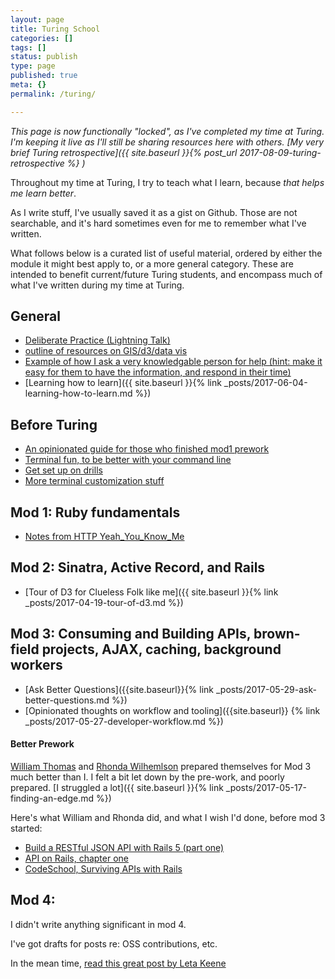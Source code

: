 ```yaml
---
layout: page
title: Turing School
categories: []
tags: []
status: publish
type: page
published: true
meta: {}
permalink: /turing/

---
```


_This page is now functionally "locked", as I've completed my time at Turing. I'm keeping it live as I'll still be sharing resources here with others. [My very brief Turing retrospective]({{ site.baseurl }}{% post_url 2017-08-09-turing-retrospective %}
)_


Throughout my time at Turing, I try to teach what I learn, because _that helps me learn better_.

As I write stuff, I've usually saved it as a gist on Github. Those are not searchable, and it's hard sometimes even for me to remember what I've written.

What follows below is a curated list of useful material, ordered by either the module it might best apply to, or a more general category. These are intended to benefit current/future Turing students, and encompass much of what I've written during my time at Turing.

## General

*   [Deliberate Practice (Lightning Talk)](https://gist.github.com/josh-works/65802ebf3c90025b113b52cbf6a79c71)
*   [outline of resources on GIS/d3/data vis](https://gist.github.com/josh-works/084d8aaa6ddb405236e293f485982e4e)
*   [Example of how I ask a very knowledgable person for help (hint: make it easy for them to have the information, and respond in their time)](https://gist.github.com/josh-works/9a386cd033dec833b65257af6eaa4fbc)
* [Learning how to learn]({{ site.baseurl }}{% link _posts/2017-06-04-learning-how-to-learn.md %})

## Before Turing

*   [An opinionated guide for those who finished mod1 prework](https://gist.github.com/josh-works/9366bece56a2b10a814ec727a8f6b45e)
*   [Terminal fun, to be better with your command line](https://gist.github.com/josh-works/83fc75e684b4dd2d52b385a67ced4d9b)
*   [Get set up on drills](https://gist.github.com/josh-works/ac68a974cb9e0d73d663ea6c8cf3e8d8)
*   [More terminal customization stuff](https://gist.github.com/josh-works/7f2e6c82d22dca6e9fbc029c8b17703d)

## Mod 1: Ruby fundamentals

*   [Notes from HTTP Yeah_You_Know_Me](https://gist.github.com/josh-works/59b17f5aa8d3ab7ac899c7a4a2fae92d)

## Mod 2: Sinatra, Active Record, and Rails
* [Tour of D3 for Clueless Folk like me]({{ site.baseurl }}{% link _posts/2017-04-19-tour-of-d3.md %})

## Mod 3: Consuming and Building APIs, brown-field projects, AJAX, caching, background workers

* [Ask Better Questions]({{site.baseurl}}{% link _posts/2017-05-29-ask-better-questions.md %})
* [Opinionated thoughts on workflow and tooling]({{site.baseurl}} {% link _posts/2017-05-27-developer-workflow.md %})

#### Better Prework

[William Thomas](https://www.turing.io/alumni/william-thomas) and [Rhonda Wilhemlson](https://www.turing.io/alumni/rhonda-wilhelmson) prepared themselves for Mod 3 much better than I. I felt a bit let down by the pre-work, and poorly prepared. [I struggled a lot]({{ site.baseurl }}{% link _posts/2017-05-17-finding-an-edge.md %})

Here's what William and Rhonda did, and what I wish I'd done, before mod 3 started:

- [Build a RESTful JSON API with Rails 5 (part one)](https://scotch.io/tutorials/build-a-restful-json-api-with-rails-5-part-one)
- [API on Rails, chapter one](http://apionrails.icalialabs.com/book/chapter_one)
- [CodeSchool, Surviving APIs with Rails](https://www.codeschool.com/courses/surviving-apis-with-rails)


## Mod 4:

I didn't write anything significant in mod 4.

I've got drafts for posts re: OSS contributions, etc.

In the mean time, [read this great post by Leta Keene](https://medium.com/@letakeane/contributing-to-open-source-the-sharks-are-photoshopped-47e22db1ab86)
